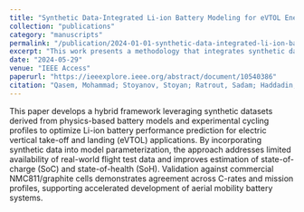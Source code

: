 ```yaml
---
title: "Synthetic Data-Integrated Li-ion Battery Modeling for eVTOL Energy Systems"
collection: "publications"
category: "manuscripts"
permalink: "/publication/2024-01-01-synthetic-data-integrated-li-ion-battery-modeling-evtols"
excerpt: "This work presents a methodology that integrates synthetic datasets with electrochemical modeling to evaluate Li-ion battery performance in eVTOL energy systems. The study combines physics-based models with data-driven approaches to enhance prediction accuracy for high-power, high-energy aviation applications."
date: "2024-05-29"
venue: "IEEE Access"
paperurl: "https://ieeexplore.ieee.org/abstract/document/10540386"
citation: "Qasem, Mohammad; Stoyanov, Stoyan; Ratrout, Sadam; Haddadin, Mariana; Yassin, Yazan; Chen, Chengxiu; Al-Hallaj, Said; Krishnamurthy, Mahesh. (2024). \"Synthetic Data-Integrated Li-ion Battery Modeling for eVTOL Energy Systems.\" <i>IEEE Access</i>, 12, 76329–76343."
---
```

This paper develops a hybrid framework leveraging synthetic datasets derived from physics-based battery models and experimental cycling profiles to optimize Li-ion battery performance prediction for electric vertical take-off and landing (eVTOL) applications. By incorporating synthetic data into model parameterization, the approach addresses limited availability of real-world flight test data and improves estimation of state-of-charge (SoC) and state-of-health (SoH). Validation against commercial NMC811/graphite cells demonstrates agreement across C-rates and mission profiles, supporting accelerated development of aerial mobility battery systems.
